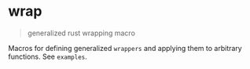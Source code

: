 # wrap

> generalized rust wrapping macro

Macros for defining generalized `wrappers` and applying them to arbitrary functions. See `examples`.
